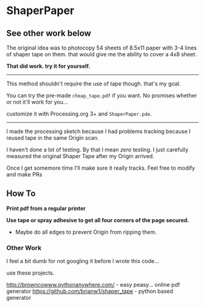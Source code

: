 # ShaperPaper
 ## See other work below

The original idea was to photocopy 54 sheets of 8.5x11 paper with 3-4 lines of shaper tape on them. that would give me the ability to cover a 4x8 sheet. 

**That did work. try it for yourself.** 
___

This method shouldn't require the use of tape though. that's my goal.

You can try the pre-made `cheap_tape.pdf` if you want. No promises whether or not it'll work for you... 

customize it with Processing.org 3+ and `ShaperPaper.pde`.

---
I made the processing sketch because I had problems tracking because I reused tape in the same Origin scan. 

I haven't done a lot of testing. By that I mean *zero* testing. I just carefully measured the original Shaper Tape after my Origin arrived.

Once I get somemore time I'll make sure it really tracks. Feel free to modify and make PRs

## How To

**Print pdf from a regular printer**

**Use tape or spray adhesive to get all four corners of the page secured.**
    
* Maybe do all edges to prevent Origin from ripping them. 


### Other Work

I feel a bit dumb for not googling it before I wrote this code...

use these projects. 

http://browncowww.pythonanywhere.com/ - easy peasy... online pdf generator
https://github.com/brianw1/shaper_tape - python based generator
